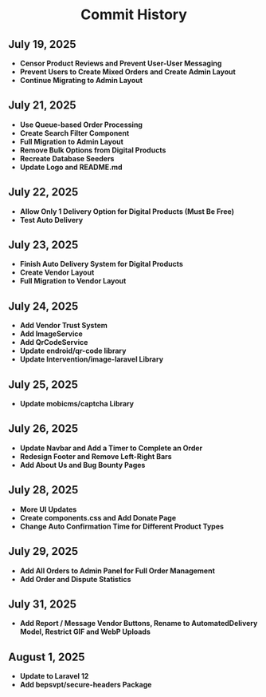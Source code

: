 <div align="center">

# Commit History

</div>

## July 19, 2025

- **Censor Product Reviews and Prevent User-User Messaging**
- **Prevent Users to Create Mixed Orders and Create Admin Layout**
- **Continue Migrating to Admin Layout**

## July 21, 2025

- **Use Queue-based Order Processing**
- **Create Search Filter Component**
- **Full Migration to Admin Layout**
- **Remove Bulk Options from Digital Products**
- **Recreate Database Seeders**
- **Update Logo and README.md**

## July 22, 2025

- **Allow Only 1 Delivery Option for Digital Products (Must Be Free)**
- **Test Auto Delivery**

## July 23, 2025

- **Finish Auto Delivery System for Digital Products**
- **Create Vendor Layout**
- **Full Migration to Vendor Layout**

## July 24, 2025

- **Add Vendor Trust System**
- **Add ImageService**
- **Add QrCodeService**
- **Update endroid/qr-code library**
- **Update Intervention/image-laravel Library**

## July 25, 2025

- **Update mobicms/captcha Library**

## July 26, 2025

- **Update Navbar and Add a Timer to Complete an Order**
- **Redesign Footer and Remove Left-Right Bars**
- **Add About Us and Bug Bounty Pages**

## July 28, 2025

- **More UI Updates**
- **Create components.css and Add Donate Page**
- **Change Auto Confirmation Time for Different Product Types**

## July 29, 2025

- **Add All Orders to Admin Panel for Full Order Management**
- **Add Order and Dispute Statistics**

## July 31, 2025

- **Add Report / Message Vendor Buttons, Rename to AutomatedDelivery Model, Restrict GIF and WebP Uploads**

## August 1, 2025

- **Update to Laravel 12**
- **Add bepsvpt/secure-headers Package**
